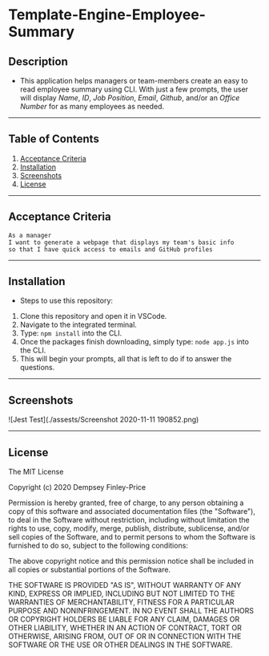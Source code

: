 # Template-Engine-Employee-Summary

## Description
* This application helps managers or team-members create an easy to read employee summary using CLI. With just a few prompts, the user will display _Name_, _ID_, _Job Position_, _Email_, _Github_, and/or an _Office Number_ for as many employees as needed.

***

## Table of Contents

1. [Acceptance Criteria](#crit)
2. [Installation](#inst)
3. [Screenshots](#scrshot)
4. [License](#lice)

***
<a name="crit"></a>

## Acceptance Criteria 

```
As a manager
I want to generate a webpage that displays my team's basic info
so that I have quick access to emails and GitHub profiles
```
***
<a name="inst"></a>

## Installation
* Steps to use this repository:
1. Clone this repository and open it in VSCode.
2. Navigate to the integrated terminal.
3. Type: `npm install` into the CLI.
4. Once the packages finish downloading, simply type: `node app.js` into the CLI.
5. This will begin your prompts, all that is left to do if to answer the questions.

***
<a name="scrshot"></a>

## Screenshots

![Jest Test](./assests/Screenshot 2020-11-11 190852.png)


***
<a name="lice"></a>

## License 

The MIT License

Copyright (c) 2020 Dempsey Finley-Price

Permission is hereby granted, free of charge, to any person obtaining a copy of this software and associated documentation files (the "Software"), to deal in the Software without restriction, including without limitation the rights to use, copy, modify, merge, publish, distribute, sublicense, and/or sell copies of the Software, and to permit persons to whom the Software is furnished to do so, subject to the following conditions:

The above copyright notice and this permission notice shall be included in all copies or substantial portions of the Software.

THE SOFTWARE IS PROVIDED "AS IS", WITHOUT WARRANTY OF ANY KIND, EXPRESS OR IMPLIED, INCLUDING BUT NOT LIMITED TO THE WARRANTIES OF MERCHANTABILITY, FITNESS FOR A PARTICULAR PURPOSE AND NONINFRINGEMENT. IN NO EVENT SHALL THE AUTHORS OR COPYRIGHT HOLDERS BE LIABLE FOR ANY CLAIM, DAMAGES OR OTHER LIABILITY, WHETHER IN AN ACTION OF CONTRACT, TORT OR OTHERWISE, ARISING FROM, OUT OF OR IN CONNECTION WITH THE SOFTWARE OR THE USE OR OTHER DEALINGS IN THE SOFTWARE.